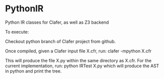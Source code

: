 PythonIR
========

Python IR classes for Clafer, as well as Z3 backend

To execute:

Checkout python branch of Clafer project from github.

Once compiled, given a Clafer input file X.cfr, run:
  clafer -mpython X.cfr

This will produce the file X.py within the same directory as X.cfr. For the current implementation, run:
  python IRTest X.py
which will produce the AST in python and print the tree.
